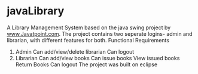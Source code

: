 # javaLibrary
A Library Management System based on the java swing project by www.Javatpoint.com.
The project contains two seperate logins- admin and librarian, with different features for both.
Functional Requirements
1. Admin
  Can add/view/delete librarian
  Can logout
2. Librarian
  Can add/view books
  Can issue books
  View issued books
  Return Books
  Can logout
The project was built on eclipse  
